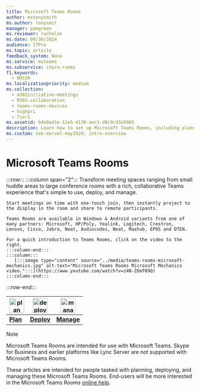```yaml
---
title: Microsoft Teams Rooms
author: mstonysmith
ms.author: tonysmit
manager: pamgreen
ms.reviewer: rachelan
ms.date: 09/30/2024
audience: ITPro
ms.topic: article
feedback_system: None
ms.service: msteams
ms.subservice: itpro-rooms
f1.keywords: 
  - NOCSH
ms.localizationpriority: medium
ms.collection: 
  - m365initiative-meetings
  - M365-collaboration
  - teams-rooms-devices
  - highpri
  - Tier1
ms.assetid: b4e0ad1e-12e5-4130-aec1-d8c9cd3a5965
description: Learn how to set up Microsoft Teams Rooms, including planning, deploying, and managing the system to create your ideal virtual meeting room.
ms.custom: seo-marvel-may2020; intro-overview
---
```


# Microsoft Teams Rooms

:::row:::
    :::column span="2":::
    Transform meeting spaces ranging from small huddle areas to large conference rooms with a rich, collaborative Teams experience that's simple to use, deploy, and manage.
    
    Start meetings on time with one-touch join, then instantly project to the display in the room and share to remote participants.
    
    Teams Rooms are available in Windows & Android variants from one of many partners: Microsoft, HP/Poly, Yealink, Logitech, Crestron, Lenovo, Cisco, Jabra, Neat, Audiocodes, Neat, Maxhub, EPOS and DTEN.
    
    For a quick introduction to Teams Rooms, click on the video to the right.
    :::column-end:::
    :::column:::
       [:::image type="content" source="../media/teams-rooms-microsoft-mechanics.jpg" alt-text="Microsoft Teams Rooms Microsoft Mechanics video.":::](https://www.youtube.com/watch?v=z4N-Z6mT09Q)
    :::column-end:::
:::row-end:::

<!-- The following three links to icon images work with site-relative URLs when published on learn.microsoft.com. -->

|    <img src="/office/media/icons/list-123-teams.svg" width="40 px" height="40 px" alt="plan icon">           | <img src="/office/media/icons/deploy-teams.svg" width="40 px" height="40 px" alt="deploy icon">              |   <img src="/office/media/icons/toolbox.svg" width="40 px" height="40 px" alt="manage icon">            |
| ------------- | ------------- | ------------- |
|  **[Plan](./rooms-plan.md)** |  **[Deploy](./rooms-deploy.md)** |  **[Manage](./rooms-manage.md)** |


> [!NOTE]
> Microsoft Teams Rooms are intended for use with Microsoft Teams.
> Skype for Business and earlier platforms like Lync Server are not supported with Microsoft Teams Rooms.

These articles are intended for people tasked with planning, deploying, and managing these Microsoft Teams Rooms. End-users will be more interested in the Microsoft Teams Rooms [online help](https://support.microsoft.com/office/microsoft-teams-rooms-windows-e667f40e-5aab-40c1-bd68-611fe0002ba2?ui=).

